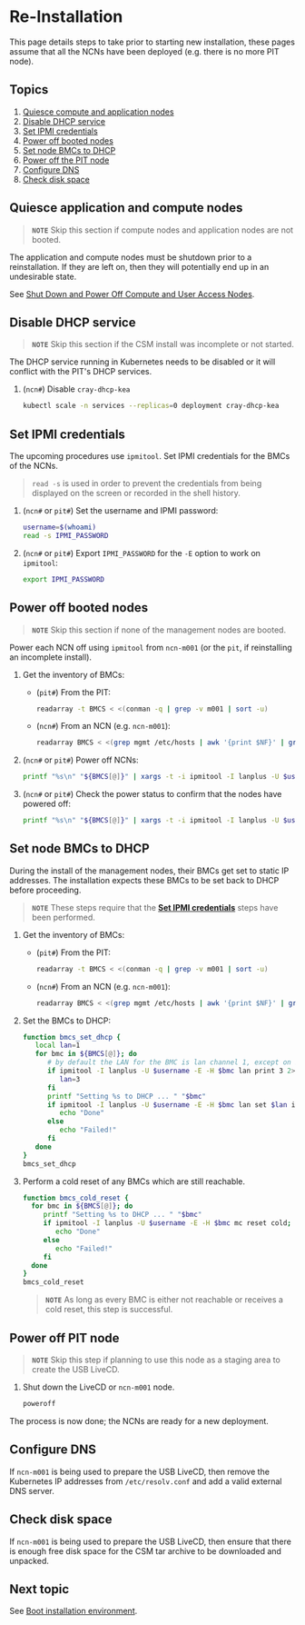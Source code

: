 # Re-Installation

This page details steps to take prior to starting new installation, these pages assume that all
the NCNs have been deployed (e.g. there is no more PIT node).

## Topics

1. [Quiesce compute and application nodes](#quiesce-application-and-compute-nodes)
1. [Disable DHCP service](#disable-dhcp-service)
1. [Set IPMI credentials](#set-ipmi-credentials)
1. [Power off booted nodes](#power-off-booted-nodes)
1. [Set node BMCs to DHCP](#set-node-bmcs-to-dhcp)
1. [Power off the PIT node](#power-off-pit-node)
1. [Configure DNS](#configure-dns)
1. [Check disk space](#check-disk-space)

## Quiesce application and compute nodes

> **`NOTE`** Skip this section if compute nodes and application nodes are not booted.

The application and compute nodes must be shutdown prior to a reinstallation. If they are left on, then they will
potentially end up in an undesirable state.

See [Shut Down and Power Off Compute and User Access Nodes](../operations/power_management/Shut_Down_and_Power_Off_Compute_and_User_Access_Nodes.md).

## Disable DHCP service

> **`NOTE`** Skip this section if the CSM install was incomplete or not started.

The DHCP service running in Kubernetes needs to be disabled or it will conflict with the PIT's DHCP services.

1. (`ncn#`) Disable `cray-dhcp-kea`

   ```bash
   kubectl scale -n services --replicas=0 deployment cray-dhcp-kea
   ```

## Set IPMI credentials

The upcoming procedures use `ipmitool`. Set IPMI credentials for the BMCs of the NCNs.

> `read -s` is used in order to prevent the credentials from being displayed on the screen or recorded in the shell history.

1. (`ncn#` or `pit#`) Set the username and IPMI password:

   ```bash
   username=$(whoami)
   read -s IPMI_PASSWORD
   ```

1. (`ncn#` or `pit#`) Export `IPMI_PASSWORD` for the `-E` option to work on `ipmitool`:

   ```bash
   export IPMI_PASSWORD
   ```

## Power off booted nodes

> **`NOTE`** Skip this section if none of the management nodes are booted.

Power each NCN off using `ipmitool` from `ncn-m001` (or the `pit`, if reinstalling an incomplete install).

1. Get the inventory of BMCs:

   - (`pit#`) From the PIT:

      ```bash
      readarray -t BMCS < <(conman -q | grep -v m001 | sort -u)
      ```

   - (`ncn#`) From an NCN (e.g. `ncn-m001`):

      ```bash
      readarray BMCS < <(grep mgmt /etc/hosts | awk '{print $NF}' | grep -v m001 | sort -u)
      ```

1. (`ncn#` or `pit#`) Power off NCNs:

    ```bash
    printf "%s\n" "${BMCS[@]}" | xargs -t -i ipmitool -I lanplus -U $username -E -H {} power off
    ```

1. (`ncn#` or `pit#`) Check the power status to confirm that the nodes have powered off:

    ```bash
    printf "%s\n" "${BMCS[@]}" | xargs -t -i ipmitool -I lanplus -U $username -E -H {} power status
    ```

## Set node BMCs to DHCP

During the install of the management nodes, their BMCs get set to static IP addresses. The installation expects these
BMCs to be set back to DHCP before proceeding.

> **`NOTE`** These steps require that the **[Set IPMI credentials](#set-ipmi-credentials)** steps have been performed.

1. Get the inventory of BMCs:

   - (`pit#`) From the PIT:

      ```bash
      readarray -t BMCS < <(conman -q | grep -v m001 | sort -u)
      ```

   - (`ncn#`) From an NCN (e.g. `ncn-m001`):

      ```bash
      readarray BMCS < <(grep mgmt /etc/hosts | awk '{print $NF}' | grep -v m001 | sort -u)
      ```

1. Set the BMCs to DHCP:

   ```bash
   function bmcs_set_dhcp {
      local lan=1
      for bmc in ${BMCS[@]}; do
         # by default the LAN for the BMC is lan channel 1, except on Intel systems.
         if ipmitool -I lanplus -U $username -E -H $bmc lan print 3 2>/dev/null; then
            lan=3
         fi
         printf "Setting %s to DHCP ... " "$bmc"
         if ipmitool -I lanplus -U $username -E -H $bmc lan set $lan ipsrc dhcp; then
            echo "Done"
         else
            echo "Failed!"
         fi
      done
   }
   bmcs_set_dhcp
   ```

1. Perform a cold reset of any BMCs which are still reachable.

    ```bash
   function bmcs_cold_reset {
      for bmc in ${BMCS[@]}; do
         printf "Setting %s to DHCP ... " "$bmc"
         if ipmitool -I lanplus -U $username -E -H $bmc mc reset cold; then
            echo "Done"
         else
            echo "Failed!"
         fi
      done
   }
   bmcs_cold_reset
   ```

   > **`NOTE`** As long as every BMC is either not reachable or receives a cold reset, this step is successful.

## Power off PIT node

> **`NOTE`** Skip this step if planning to use this node as a staging area to create the USB LiveCD.

1. Shut down the LiveCD or `ncn-m001` node.

   ```bash
   poweroff
   ```

The process is now done; the NCNs are ready for a new deployment.

## Configure DNS

If `ncn-m001` is being used to prepare the USB LiveCD, then remove the Kubernetes IP addresses from `/etc/resolv.conf` and add a
valid external DNS server.

## Check disk space

If `ncn-m001` is being used to prepare the USB LiveCD, then ensure that there is enough free disk space for the CSM tar archive to be
downloaded and unpacked.

## Next topic

See [Boot installation environment](README.md#2-boot-installation-environment).
